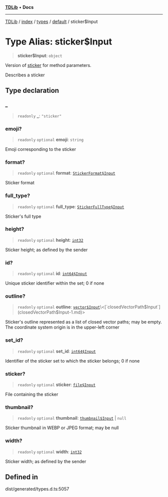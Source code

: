 [**TDLib**](../../../../../../README.md) • **Docs**

***

[TDLib](../../../../../../modules.md) / [index](../../../../../README.md) / [types](../../../README.md) / [default](../README.md) / sticker$Input

# Type Alias: sticker$Input

> **sticker$Input**: `object`

Version of [sticker](sticker-1.md) for method parameters.

Describes a sticker

## Type declaration

### \_

> `readonly` **\_**: `"sticker"`

### emoji?

> `readonly` `optional` **emoji**: `string`

Emoji corresponding to the sticker

### format?

> `readonly` `optional` **format**: [`StickerFormat$Input`](StickerFormat$Input.md)

Sticker format

### full\_type?

> `readonly` `optional` **full\_type**: [`StickerFullType$Input`](StickerFullType$Input.md)

Sticker's full type

### height?

> `readonly` `optional` **height**: [`int32`](int32-1.md)

Sticker height; as defined by the sender

### id?

> `readonly` `optional` **id**: [`int64$Input`](int64$Input-1.md)

Unique sticker identifier within the set; 0 if none

### outline?

> `readonly` `optional` **outline**: [`vector$Input`](vector$Input.md)\<[`closedVectorPath$Input`](closedVectorPath$Input-1.md)\>

Sticker's outline represented as a list of closed vector paths; may be empty. The coordinate system origin is in the upper-left corner

### set\_id?

> `readonly` `optional` **set\_id**: [`int64$Input`](int64$Input-1.md)

Identifier of the sticker set to which the sticker belongs; 0 if none

### sticker?

> `readonly` `optional` **sticker**: [`file$Input`](file$Input-1.md)

File containing the sticker

### thumbnail?

> `readonly` `optional` **thumbnail**: [`thumbnail$Input`](thumbnail$Input-1.md) \| `null`

Sticker thumbnail in WEBP or JPEG format; may be null

### width?

> `readonly` `optional` **width**: [`int32`](int32-1.md)

Sticker width; as defined by the sender

## Defined in

dist/generated/types.d.ts:5057

